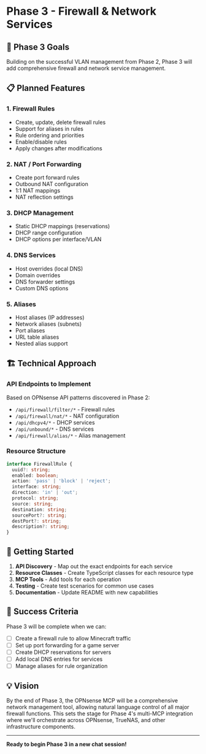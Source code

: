 # Phase 3 - Firewall & Network Services

## 🎯 Phase 3 Goals

Building on the successful VLAN management from Phase 2, Phase 3 will add comprehensive firewall and network service management.

## 📋 Planned Features

### 1. Firewall Rules
- Create, update, delete firewall rules
- Support for aliases in rules
- Rule ordering and priorities
- Enable/disable rules
- Apply changes after modifications

### 2. NAT / Port Forwarding
- Create port forward rules
- Outbound NAT configuration
- 1:1 NAT mappings
- NAT reflection settings

### 3. DHCP Management
- Static DHCP mappings (reservations)
- DHCP range configuration
- DHCP options per interface/VLAN

### 4. DNS Services
- Host overrides (local DNS)
- Domain overrides
- DNS forwarder settings
- Custom DNS options

### 5. Aliases
- Host aliases (IP addresses)
- Network aliases (subnets)
- Port aliases
- URL table aliases
- Nested alias support

## 🏗️ Technical Approach

### API Endpoints to Implement
Based on OPNsense API patterns discovered in Phase 2:
- `/api/firewall/filter/*` - Firewall rules
- `/api/firewall/nat/*` - NAT configuration
- `/api/dhcpv4/*` - DHCP services
- `/api/unbound/*` - DNS services
- `/api/firewall/alias/*` - Alias management

### Resource Structure
```typescript
interface FirewallRule {
  uuid?: string;
  enabled: boolean;
  action: 'pass' | 'block' | 'reject';
  interface: string;
  direction: 'in' | 'out';
  protocol: string;
  source: string;
  destination: string;
  sourcePort?: string;
  destPort?: string;
  description?: string;
}
```

## 🚀 Getting Started

1. **API Discovery** - Map out the exact endpoints for each service
2. **Resource Classes** - Create TypeScript classes for each resource type
3. **MCP Tools** - Add tools for each operation
4. **Testing** - Create test scenarios for common use cases
5. **Documentation** - Update README with new capabilities

## 📝 Success Criteria

Phase 3 will be complete when we can:
- [ ] Create a firewall rule to allow Minecraft traffic
- [ ] Set up port forwarding for a game server
- [ ] Create DHCP reservations for servers
- [ ] Add local DNS entries for services
- [ ] Manage aliases for rule organization

## 💡 Vision

By the end of Phase 3, the OPNsense MCP will be a comprehensive network management tool, allowing natural language control of all major firewall functions. This sets the stage for Phase 4's multi-MCP integration where we'll orchestrate across OPNsense, TrueNAS, and other infrastructure components.

---

**Ready to begin Phase 3 in a new chat session!**
